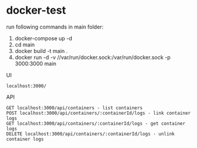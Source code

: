 # docker-test

run following commands in main folder:

1. docker-compose up -d
2. cd main
3. docker build -t main .
4. docker run -d -v //var/run/docker.sock:/var/run/docker.sock -p 3000:3000 main

UI
```
localhost:3000/
```

API
```
GET localhost:3000/api/containers - list containers
POST localhost:3000/api/containers/:containerId/logs - link container logs
GET localhost:3000/api/containers/:containerId/logs - get container logs
DELETE localhost:3000/api/containers/:containerId/logs - unlink container logs
```
